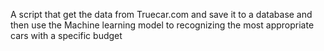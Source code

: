 A script that get the data from Truecar.com and save it to a database and then use the Machine learning model to recognizing the most appropriate cars with a specific budget

